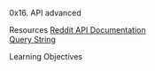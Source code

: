 0x16. API advanced

Resources
<a href='https://intranet.alxswe.com/rltoken/b-4nD6hwEeNYTwYl5yWNwA'>Reddit API Documentation</a> <br />
<a href='https://intranet.alxswe.com/rltoken/luFn_zrgmAQ0OAO_PEI9bA'>Query String</a>

Learning Objectives
